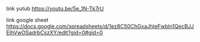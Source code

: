 link yutub  https://youtu.be/5e_1N-Tk7rU


link google sheet  https://docs.google.com/spreadsheets/d/1ez8C50ChGxaJhIeFwbln1QecBJJEIhVwOSadrbCszXY/edit?gid=0#gid=0

